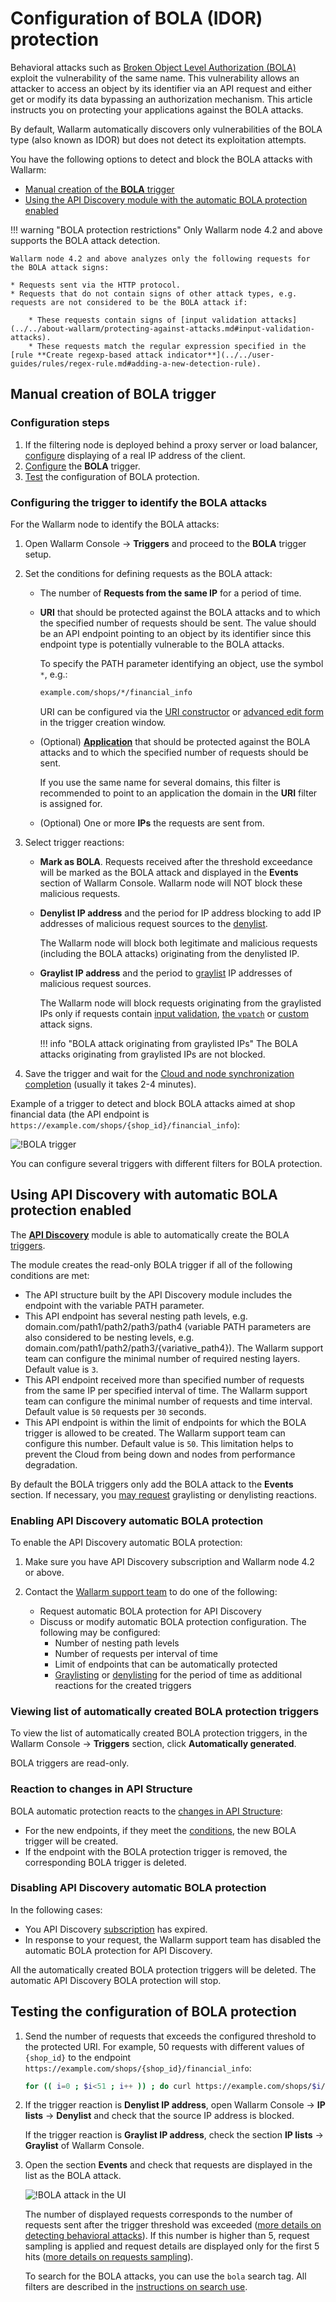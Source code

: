# Configuration of BOLA (IDOR) protection

Behavioral attacks such as [Broken Object Level Authorization (BOLA)](../../attacks-vulns-list.md#broken-object-level-authorization-bola) exploit the vulnerability of the same name. This vulnerability allows an attacker to access an object by its identifier via an API request and either get or modify its data bypassing an authorization mechanism. This article instructs you on protecting your applications against the BOLA attacks.

By default, Wallarm automatically discovers only vulnerabilities of the BOLA type (also known as IDOR) but does not detect its exploitation attempts.

You have the following options to detect and block the BOLA attacks with Wallarm:

* [Manual creation of the **BOLA** trigger](#manual-creation-of-bola-trigger)
* [Using the API Discovery module with the automatic BOLA protection enabled](#using-api-discovery-with-automatic-bola-protection-enabled)

!!! warning "BOLA protection restrictions"
    Only Wallarm node 4.2 and above supports the BOLA attack detection.

    Wallarm node 4.2 and above analyzes only the following requests for the BOLA attack signs:

    * Requests sent via the HTTP protocol.
    * Requests that do not contain signs of other attack types, e.g. requests are not considered to be the BOLA attack if:

        * These requests contain signs of [input validation attacks](../../about-wallarm/protecting-against-attacks.md#input-validation-attacks).
        * These requests match the regular expression specified in the [rule **Create regexp-based attack indicator**](../../user-guides/rules/regex-rule.md#adding-a-new-detection-rule).

## Manual creation of BOLA trigger

### Configuration steps

1. If the filtering node is deployed behind a proxy server or load balancer, [configure](../using-proxy-or-balancer-en.md) displaying of a real IP address of the client.
1. [Configure](#configuring-the-trigger-to-identify-the-bola-attacks) the **BOLA** trigger.
1. [Test](#testing-the-configuration-of-bola-protection) the configuration of BOLA protection.

### Configuring the trigger to identify the BOLA attacks

For the Wallarm node to identify the BOLA attacks:

1. Open Wallarm Console → **Triggers** and proceed to the **BOLA** trigger setup.
1. Set the conditions for defining requests as the BOLA attack:

    * The number of **Requests from the same IP** for a period of time.
    * **URI** that should be protected against the BOLA attacks and to which the specified number of requests should be sent. The value should be an API endpoint pointing to an object by its identifier since this endpoint type is potentially vulnerable to the BOLA attacks.

        To specify the PATH parameter identifying an object, use the symbol `*`, e.g.:

        ```bash
        example.com/shops/*/financial_info
        ```

        URI can be configured via the [URI constructor](../../user-guides/rules/add-rule.md#uri-constructor) or [advanced edit form](../../user-guides/rules/add-rule.md#advanced-edit-form) in the trigger creation window.

    * (Optional) [**Application**](../../user-guides/settings/applications.md) that should be protected against the BOLA attacks and to which the specified number of requests should be sent.

        If you use the same name for several domains, this filter is recommended to point to an application the domain in the **URI** filter is assigned for.

    * (Optional) One or more **IPs** the requests are sent from.
6. Select trigger reactions:

    * **Mark as BOLA**. Requests received after the threshold exceedance will be marked as the BOLA attack and displayed in the **Events** section of Wallarm Console. Wallarm node will NOT block these malicious requests.
    * **Denylist IP address** and the period for IP address blocking to add IP addresses of malicious request sources to the [denylist](../../user-guides/ip-lists/denylist.md).
    
        The Wallarm node will block both legitimate and malicious requests (including the BOLA attacks) originating from the denylisted IP.
    
    * **Graylist IP address** and the period to [graylist](../../user-guides/ip-lists/graylist.md) IP addresses of malicious request sources.
    
        The Wallarm node will block requests originating from the graylisted IPs only if requests contain [input validation](../../about-wallarm/protecting-against-attacks.md#input-validation-attacks), [the `vpatch`](../../user-guides/rules/vpatch-rule.md) or [custom](../../user-guides/rules/regex-rule.md) attack signs.
        
        !!! info "BOLA attack originating from graylisted IPs"
            The BOLA attacks originating from graylisted IPs are not blocked.
1. Save the trigger and wait for the [Cloud and node synchronization completion](../configure-cloud-node-synchronization-en.md) (usually it takes 2-4 minutes).

Example of a trigger to detect and block BOLA attacks aimed at shop financial data (the API endpoint is `https://example.com/shops/{shop_id}/financial_info`):

![!BOLA trigger](../../images/user-guides/triggers/trigger-example7.png)

You can configure several triggers with different filters for BOLA protection.

## Using API Discovery with automatic BOLA protection enabled

The **[API Discovery](../../about-wallarm-waf/api-discovery.md)** module is able to automatically create the BOLA [triggers](../../user-guides/triggers/triggers.md).

The module creates the read-only BOLA trigger if all of the following conditions are met:

* The API structure built by the API Discovery module includes the endpoint with the variable PATH parameter.
* This API endpoint has several nesting path levels, e.g. domain.com/path1/path2/path3/path4 (variable PATH parameters are also considered to be nesting levels, e.g. domain.com/path1/path2/path3/{variative_path4}). The Wallarm support team can configure the minimal number of required nesting layers. Default value is `3`.
* This API endpoint received more than specified number of requests from the same IP per specified interval of time. The Wallarm support team can configure the minimal number of requests and time interval. Default value is `50` requests per `30` seconds.
* This API endpoint is within the limit of endpoints for which the BOLA trigger is allowed to be created. The Wallarm support team can configure this number. Default value is `50`. This limitation helps to prevent the Cloud from being down and nodes from performance degradation.

By default the BOLA triggers only add the BOLA attack to the **Events** section. If necessary, you [may request](#enabling-api-discovery-automatic-bola-protection) graylisting or denylisting reactions.

### Enabling API Discovery automatic BOLA protection

To enable the API Discovery automatic BOLA protection:

1. Make sure you have API Discovery subscription and Wallarm node 4.2 or above.
1. Contact the [Wallarm support team](mailto:support@wallarm.com) to do one of the following:

    * Request automatic BOLA protection for API Discovery
    * Discuss or modify automatic BOLA protection configuration. The following may be configured:
        * Number of nesting path levels
        * Number of requests per interval of time
        * Limit of endpoints that can be automatically protected
        * [Graylisting](../../user-guides/ip-lists/graylist.md) or [denylisting](../../user-guides/ip-lists/denylist.md) for the period of time as additional reactions for the created triggers

### Viewing list of automatically created BOLA protection triggers

To view the list of automatically created BOLA protection triggers, in the Wallarm Console → **Triggers** section, click **Automatically generated**.

BOLA triggers are read-only.

### Reaction to changes in API Structure

BOLA automatic protection reacts to the [changes in API Structure](../../user-guides/api-discovery.md#tracking-changes-in-api-structure):

* For the new endpoints, if they meet the [conditions](#using-api-discovery-with-automatic-bola-protection-enabled), the new BOLA trigger will be created.
* If the endpoint with the BOLA protection trigger is removed, the corresponding BOLA trigger is deleted.

### Disabling API Discovery automatic BOLA protection

In the following cases:

* You API Discovery [subscription](../../about-wallarm-waf/subscription-plans.md) has expired.
* In response to your request, the Wallarm support team has disabled the automatic BOLA protection for API Discovery.

All the automatically created BOLA protection triggers will be deleted. The automatic API Discovery BOLA protection will stop.

## Testing the configuration of BOLA protection

1. Send the number of requests that exceeds the configured threshold to the protected URI. For example, 50 requests with different values of `{shop_id}` to the endpoint `https://example.com/shops/{shop_id}/financial_info`:

    ```bash
    for (( i=0 ; $i<51 ; i++ )) ; do curl https://example.com/shops/$i/financial_info ; done
    ```
1. If the trigger reaction is **Denylist IP address**, open Wallarm Console → **IP lists** → **Denylist** and check that the source IP address is blocked.

    If the trigger reaction is **Graylist IP address**, check the section **IP lists** → **Graylist** of Wallarm Console.
1. Open the section **Events** and check that requests are displayed in the list as the BOLA attack.

    ![!BOLA attack in the UI](../../images/user-guides/events/bola-attack.png)

    The number of displayed requests corresponds to the number of requests sent after the trigger threshold was exceeded ([more details on detecting behavioral attacks](../../about-wallarm/protecting-against-attacks.md#behavioral-attacks)). If this number is higher than 5, request sampling is applied and request details are displayed only for the first 5 hits ([more details on requests sampling](../../user-guides/events/analyze-attack.md#sampling-of-hits)).

    To search for the BOLA attacks, you can use the `bola` search tag. All filters are described in the [instructions on search use](../../user-guides/search-and-filters/use-search.md).
